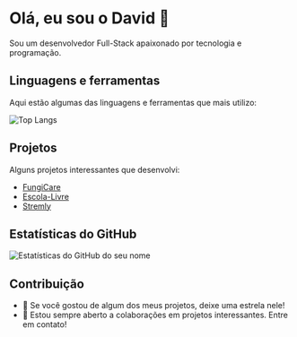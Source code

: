 # Olá, eu sou o David 👋

Sou um desenvolvedor Full-Stack apaixonado por tecnologia e programação.

## Linguagens e ferramentas

Aqui estão algumas das linguagens e ferramentas que mais utilizo:

![Top Langs](https://github-readme-stats.vercel.app/api/top-langs/?username=dreiver1&layout=compact)

## Projetos

Alguns projetos interessantes que desenvolvi:

- [FungiCare](https://github.com/dreiver1/FungiCare-Client)
- [Escola-Livre](https://github.com/dreiver1/escola_livre)
- [Stremly](https://github.com/dreiver1/streamly)

## Estatísticas do GitHub

![Estatísticas do GitHub do seu nome](https://github-readme-stats.vercel.app/api?username=dreiver1&show_icons=true)

## Contribuição

- 🌟 Se você gostou de algum dos meus projetos, deixe uma estrela nele!
- 🤝 Estou sempre aberto a colaborações em projetos interessantes. Entre em contato!
